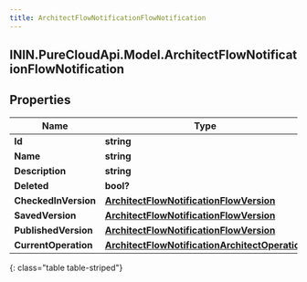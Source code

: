 ```yaml
---
title: ArchitectFlowNotificationFlowNotification
---
```

## ININ.PureCloudApi.Model.ArchitectFlowNotificationFlowNotification

## Properties

|Name | Type | Description | Notes|
|------------ | ------------- | ------------- | -------------|
| **Id** | **string** |  | [optional] |
| **Name** | **string** |  | [optional] |
| **Description** | **string** |  | [optional] |
| **Deleted** | **bool?** |  | [optional] |
| **CheckedInVersion** | [**ArchitectFlowNotificationFlowVersion**](ArchitectFlowNotificationFlowVersion.html) |  | [optional] |
| **SavedVersion** | [**ArchitectFlowNotificationFlowVersion**](ArchitectFlowNotificationFlowVersion.html) |  | [optional] |
| **PublishedVersion** | [**ArchitectFlowNotificationFlowVersion**](ArchitectFlowNotificationFlowVersion.html) |  | [optional] |
| **CurrentOperation** | [**ArchitectFlowNotificationArchitectOperation**](ArchitectFlowNotificationArchitectOperation.html) |  | [optional] |
{: class="table table-striped"}


